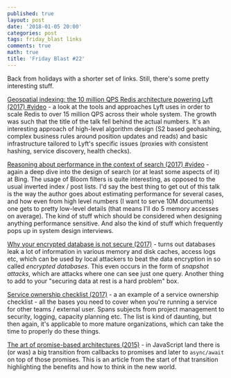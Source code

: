 ```yaml
---
published: true
layout: post
date: '2018-01-05 20:00'
categories: post
tags: friday_blast links
comments: true
math: true
title: 'Friday Blast #22'
---
```


Back from holidays with a shorter set of links. Still, there's some pretty interesting stuff.

[Geospatial indexing: the 10 million QPS Redis architecture powering Lyft (2017) #video](https://www.youtube.com/watch?v=cSFWlF96Sds) - a look at the tools and approaches Lyft uses in order to scale Redis to over 15 million QPS across their whole system. The growth was such that the title of the talk fell behind the actual numbers. It's an interesting approach of high-level algorithm design (S2 based geohashing, complex business rules around position updates and reads) and basic infrastructure tailored to Lyft's specific issues (proxies with consistent hashing, service discovery, health checks).

[Reasoning about performance in the context of search (2017) #video](https://www.youtube.com/watch?v=80LKF2qph6I) - again a deep dive into the design of search (or at least some aspects of it) at Bing. The usage of Bloom filters is quite interesting, as opposed to the usual inverted index / post lists. I'd say the best thing to get out of this talk is the way the author goes about estimating performance for several cases, and how even from high level numbers (I want to serve 10M documents) one gets to pretty low-level details (that means I'll do 5 memory accesses on average). The kind of stuff which should be considered when designing anything performance sensitive. And also the kind of stuff which frequently pops up in system design interviews.

[Why your encrypted database is not secure (2017)](https://blog.acolyer.org/2017/06/16/why-your-encrypted-database-is-not-secure/) - turns out databases leak a lot of information in various memory and disk caches, access logs etc, which can be used by local attackers to beat the data encryption in so called _encrypted databases_. This even occurs in the form of _snapshot attacks_, which are attacks where one can see just one query. Another thing to add to your "securing data at rest is a hard problem" box.

[Service ownership checklist (2017)](http://codecapsule.com/2017/11/12/service-ownership-checklist/) - a an example of a service ownership checklist - all the bases you need to cover when you're running a service for other teams / external user. Spans subjects from project management to security, logging, capacity planning etc. The list is kind of daunting, but then again, it's applicable to more mature organizations, which can take the time to properly do these things.

[The art of promise-based architectures (2015)](http://blog.rangle.io/the-art-of-promise-based-architecture/) - in JavaScript land there is (or was) a big transition from callbacks to promises and later to `async/await` on top of those promises. This is an article from the start of that transition highlighting the benefits and how to think in the new world.


